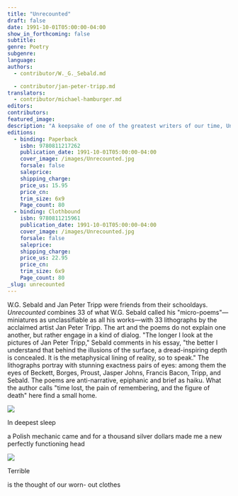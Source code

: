 ```yaml
---
title: "Unrecounted"
draft: false
date: 1991-10-01T05:00:00-04:00
show_in_forthcoming: false
subtitle:
genre: Poetry
subgenre:
language:
authors:
  - contributor/W._G._Sebald.md

  - contributor/jan-peter-tripp.md
translators:
  - contributor/michael-hamburger.md
editors:
contributors:
featured_image:
description: "A keepsake of one of the greatest writers of our time, Unrecounted comes as an unexpected gift to all the readers who loved W.G. Sebald. "
editions:
  - binding: Paperback
    isbn: 9780811217262
    publication_date: 1991-10-01T05:00:00-04:00
    cover_image: /images/Unrecounted.jpg
    forsale: false
    saleprice:
    shipping_charge:
    price_us: 15.95
    price_cn:
    trim_size: 6x9
    Page_count: 80
  - binding: Clothbound
    isbn: 9780811215961
    publication_date: 1991-10-01T05:00:00-04:00
    cover_image: /images/Unrecounted.jpg
    forsale: false
    saleprice:
    shipping_charge:
    price_us: 22.95
    price_cn:
    trim_size: 6x9
    Page_count: 80
_slug: unrecounted
---
```


W.G. Sebald and Jan Peter Tripp were friends from their schooldays. _Unrecounted_ combines 33 of what W.G. Sebald called his "micro-poems"—miniatures as unclassifiable as all his works—with 33 lithographs by the acclaimed artist Jan Peter Tripp. The art and the poems do not explain one another, but rather engage in a kind of dialog. "The longer I look at the pictures of Jan Peter Tripp," Sebald comments in his essay, "the better I understand that behind the illusions of the surface, a dread-inspiring depth is concealed. It is the metaphysical lining of reality, so to speak." The lithographs portray with stunning exactness pairs of eyes: among them the eyes of Beckett, Borges, Proust, Jasper Johns, Francis Bacon, Tripp, and Sebald. The poems are anti-narrative, epiphanic and brief as haiku. What the author calls "time lost, the pain of remembering, and the figure of death" here find a small home.

![](http://ndbooks.com/images/uploads/12.jpg)

In deepest sleep

a Polish mechanic
came and for
a thousand silver dollars made me
a new perfectly functioning head

![](http://ndbooks.com/images/uploads/15.jpg)

Terrible

is the thought of our worn-
out clothes

